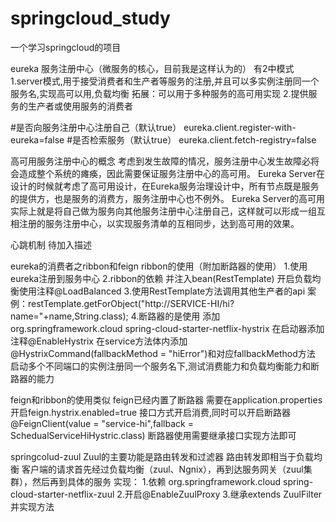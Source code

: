 # springcloud_study
一个学习springcloud的项目

eureka 服务注册中心（微服务的核心，目前我是这样认为的）
有2中模式 1.server模式,用于接受消费者和生产者等服务的注册,并且可以多实例注册同一个服务名,实现高可以用,负载均衡
拓展：可以用于多种服务的高可用实现
2.提供服务的生产者或使用服务的消费者 

#是否向服务注册中心注册自己（默认true） 
eureka.client.register-with-eureka=false
#是否检索服务（默认true）
eureka.client.fetch-registry=false

高可用服务注册中心的概念
考虑到发生故障的情况，服务注册中心发生故障必将会造成整个系统的瘫痪，因此需要保证服务注册中心的高可用。
Eureka Server在设计的时候就考虑了高可用设计，在Eureka服务治理设计中，所有节点既是服务的提供方，也是服务的消费方，服务注册中心也不例外。
Eureka Server的高可用实际上就是将自己做为服务向其他服务注册中心注册自己，这样就可以形成一组互相注册的服务注册中心，以实现服务清单的互相同步，达到高可用的效果。

心跳机制 待加入描述

eureka的消费者之ribbon和feign
ribbon的使用（附加断路器的使用）
1.使用eureka注册到服务中心
2.ribbon的依赖 并注入bean(RestTemplate) 开启负载均衡使用注释@LoadBalanced
3.使用RestTemplate方法调用其他生产者的api 案例：restTemplate.getForObject("http://SERVICE-HI/hi?name="+name,String.class);
4.断路器的是使用 添加
  <dependency>
            <groupId>org.springframework.cloud</groupId>
            <artifactId>spring-cloud-starter-netflix-hystrix</artifactId>
  </dependency>
在启动器添加注释@EnableHystrix 在service方法体内添加@HystrixCommand(fallbackMethod = "hiError")和对应fallbackMethod方法
启动多个不同端口的实例注册同一个服务名下,测试消费能力和负载均衡能力和断路器的能力

feign和ribbon的使用类似
feign已经内置了断路器 需要在application.properties开启feign.hystrix.enabled=true 
接口方式开启消费,同时可以开启断路器
@FeignClient(value = "service-hi",fallback = SchedualServiceHiHystric.class)
断路器使用需要继承接口实现方法即可

springcolud-zuul
Zuul的主要功能是路由转发和过滤器
路由转发即相当于负载均衡
客户端的请求首先经过负载均衡（zuul、Ngnix），再到达服务网关（zuul集群），然后再到具体的服务
实现：
1.依赖<dependency>
            <groupId>org.springframework.cloud</groupId>
            <artifactId>spring-cloud-starter-netflix-zuul</artifactId>
        </dependency>
2.开启@EnableZuulProxy
3.继承extends ZuulFilter并实现方法







